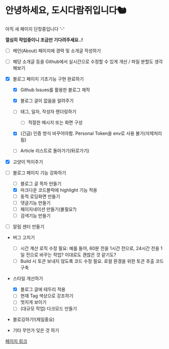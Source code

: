 # 안녕하세요, 도시다람쥐입니다🐿

아직 새 페이지 단장중입니다 '-'

**열심히 작업중이니 조금만 기다려주세요..!**

- [ ] 메인(About) 페이지에 경력 및 소개글 작성하기
- [ ] 해당 소개글 등을 Github에서 실시간으로 수정할 수 있게 개선 / 파일 분할도 생각해보기
- [x] 블로그 페이지 기초기능 구현 완료하기

  - [x] Github Issues를 활용한 블로그 제작
  - [x] 블로그 글이 없음을 알려주기
  - [ ] 태그, 일자, 작성자 렌더링하기

    - [ ] 적절한 메시지 또는 화면 구성

  - [x] (긴급) 인증 방식 바꾸어야함. Personal Token을 env로 사용 불가(삭제처리됨)
  - [ ] Article 리스트로 돌아가기(뒤로가기)

- [x] 고양이 먹이주기
- [ ] 블로그 페이지 기능 강화하기

  - [ ] 블로그 글 목차 만들기
  - [x] 마크다운 코드블럭에 highlight 기능 적용
  - [ ] 동적 로딩화면 만들기
  - [ ] 댓글기능 만들기
  - [ ] 페이지네이션 만들기(불필요?)
  - [ ] 검색기능 만들기

- [ ] 알림 센터 만들기

- 버그 고치기

  - [ ] 시간 계산 로직 수정 필요: 예를 들어, 60분 전을 1시간 전으로, 24시간 전을 1일 전으로 바꾸는 작업? 이대로도 괜찮은 것 같기도?
  - [ ] Build 시 토큰 보내지 않도록 코드 수정 필요. 로컬 환경을 위한 토큰 추출 코드 구축

- 스타일 개선하기

  - [x] 블로그 글에 테두리 적용
  - [ ] 현재 Tag 색상으로 강조하기
  - [ ] 멋지게 보이기
  - [ ] (대규모 작업) 다크모드 만들기

- 블로깅하기!(제일중요)
- 기타 무언가 잊은 것 하기


[페이지 링크](https://citysquirrel.github.io/)
